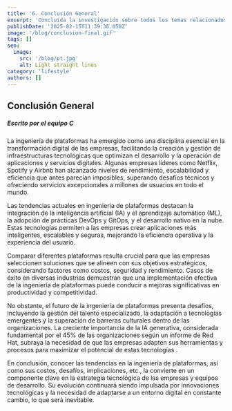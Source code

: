 ```yaml
---
title: '6. Conclusión General'
excerpt: 'Concluida la investigación sobre todos los temas relacionados con este blog, analizamos y llegamos a una reflexión final sobre la importancia de la Ingeniería de Plataformas y los aspectos que debemos tener en cuenta para el futuro próximo.'
publishDate: '2025-02-15T11:39:36.050Z'
image: '/blog/conclusion-final.gif'
tags: []
seo:
  image:
    src: '/blog/pt.jpg'
    alt: Light straight lines
category: 'lifestyle'
authors: []
---
```


<h2 class="font-bold italic margin-b">Conclusión General</h2>

<h5 class="italic margin-t">Escrito por el equipo C</h5>
<p class="margin-t margin-b text-base" >
La ingeniería de plataformas ha emergido como una disciplina esencial en la transformación digital de las empresas, facilitando la creación y gestión de infraestructuras tecnológicas que optimizan el desarrollo y la operación de aplicaciones y servicios digitales. Algunas empresas líderes como Netflix, Spotify y Airbnb han alcanzado niveles de rendimiento, escalabilidad y eficiencia que antes parecían imposibles, superando desafíos técnicos y ofreciendo servicios excepcionales a millones de usuarios en todo el mundo.
</p>
<p class="margin-t margin-b text-base" >
Las tendencias actuales en ingeniería de plataformas destacan la integración de la inteligencia artificial (IA) y el aprendizaje automático (ML), la adopción de prácticas DevOps y GitOps, y el desarrollo nativo en la nube. Estas tecnologías permiten a las empresas crear aplicaciones más inteligentes, escalables y seguras, mejorando la eficiencia operativa y la experiencia del usuario.
</p>
<p class="margin-t margin-b text-base" >
Comparar diferentes plataformas resulta crucial para que las empresas seleccionen soluciones que se alineen con sus objetivos estratégicos, considerando factores como costos, seguridad y rendimiento. Casos de éxito en diversas industrias demuestran que una implementación efectiva de la ingeniería de plataformas puede conducir a mejoras significativas en productividad y competitividad.
</p>
<p class="margin-t margin-b text-base" >
No obstante, el futuro de la ingeniería de plataformas presenta desafíos, incluyendo la gestión del talento especializado, la adaptación a tecnologías emergentes y la superación de barreras culturales dentro de las organizaciones. La creciente importancia de la IA generativa, considerada fundamental por el 45% de las organizaciones según un informe de Red Hat, subraya la necesidad de que las empresas adapten sus herramientas y procesos para maximizar el potencial de estas tecnologías .
</p>
<p class="margin-t margin-b text-base" >
En conclusión, conocer las tendencias en la ingeniería de plataformas, así como sus costos, desafíos, implicaciones, etc., la convierte en un componente clave en la estrategia tecnológica de las empresas y equipos de desarrollo. Su evolución continuará siendo impulsada por innovaciones tecnológicas y la necesidad de adaptarse a un entorno digital en constante cambio, lo que será inevitable.
</p>
